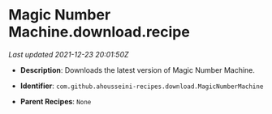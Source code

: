 # Magic Number Machine.download.recipe

_Last updated 2021-12-23 20:01:50Z_

- **Description**: Downloads the latest version of Magic Number Machine.

- **Identifier**: `com.github.ahousseini-recipes.download.MagicNumberMachine`

- **Parent Recipes**: `None`
